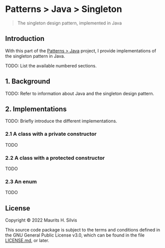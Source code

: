 # Patterns > Java > Singleton

> The singleton design pattern, implemented in Java

## Introduction

With this part of the [Patterns > Java](..) project, I provide implementations of the singleton pattern in Java.

TODO: List the available numbered sections.

## 1. Background

TODO: Refer to information about Java and the singleton design pattern.

## 2. Implementations

TODO: Briefly introduce the different implementations.

### 2.1 A class with a private constructor

TODO

### 2.2 A class with a protected constructor

TODO

### 2.3 An enum

TODO

## License

Copyright © 2022 Maurits H. Silvis

This source code package is subject to the terms and conditions defined in the GNU General Public License v3.0, which can be found in the file [LICENSE.md](../../../../../../../../../LICENSE.md), or later.
